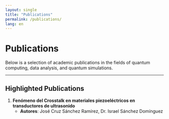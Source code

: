 ```yaml
---
layout: single
title: "Publications"
permalink: /publications/
lang: en
---
```


# Publications

Below is a selection of academic publications in the fields of quantum computing, data analysis, and quantum simulations.

---

## **Highlighted Publications**

1. **Fenómeno del Crosstalk en materiales piezoeléctricos en transductores de ultrasonido**
   - **Autores**: José Cruz Sánchez Ramírez, Dr. Israel Sánchez Domínguez